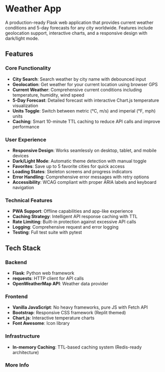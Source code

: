 # Weather App

A production-ready Flask web application that provides current weather conditions and 5-day forecasts for any city worldwide. Features include geolocation support, interactive charts, and a responsive design with dark/light mode.

## Features

### Core Functionality
- **City Search**: Search weather by city name with debounced input
- **Geolocation**: Get weather for your current location using browser GPS
- **Current Weather**: Comprehensive current conditions including temperature, humidity, wind speed
- **5-Day Forecast**: Detailed forecast with interactive Chart.js temperature visualization
- **Units Toggle**: Switch between metric (°C, m/s) and imperial (°F, mph) units
- **Caching**: Smart 10-minute TTL caching to reduce API calls and improve performance

### User Experience
- **Responsive Design**: Works seamlessly on desktop, tablet, and mobile devices
- **Dark/Light Mode**: Automatic theme detection with manual toggle
- **Favorites**: Save up to 5 favorite cities for quick access
- **Loading States**: Skeleton screens and progress indicators
- **Error Handling**: Comprehensive error messages with retry options
- **Accessibility**: WCAG compliant with proper ARIA labels and keyboard navigation

### Technical Features
- **PWA Support**: Offline capabilities and app-like experience
- **Caching Strategy**: Intelligent API response caching with TTL
- **Rate Limiting**: Built-in protection against excessive API calls
- **Logging**: Comprehensive request and error logging
- **Testing**: Full test suite with pytest

## Tech Stack

### Backend
- **Flask**: Python web framework
- **requests**: HTTP client for API calls
- **OpenWeatherMap API**: Weather data provider

### Frontend
- **Vanilla JavaScript**: No heavy frameworks, pure JS with Fetch API
- **Bootstrap**: Responsive CSS framework (Replit themed)
- **Chart.js**: Interactive temperature charts
- **Font Awesome**: Icon library

### Infrastructure
- **In-memory Caching**: TTL-based caching system (Redis-ready architecture)

### More Info